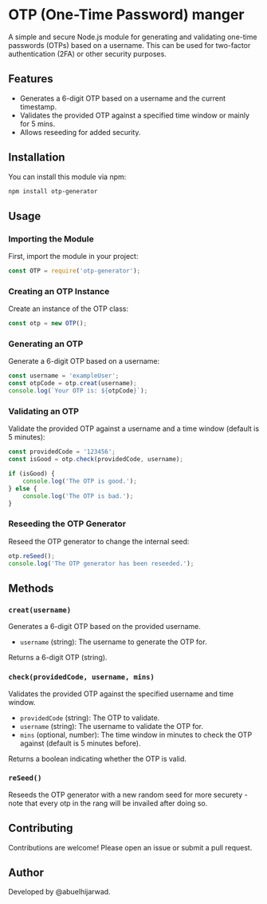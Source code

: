 # OTP (One-Time Password) manger

A simple and secure Node.js module for generating and validating one-time passwords (OTPs) based on a username. This can be used for two-factor authentication (2FA) or other security purposes.

## Features

- Generates a 6-digit OTP based on a username and the current timestamp.
- Validates the provided OTP against a specified time window or mainly for 5 mins.
- Allows reseeding for added security.

## Installation

You can install this module via npm:

```sh
npm install otp-generator
```

## Usage

### Importing the Module

First, import the module in your project:

```javascript
const OTP = require('otp-generator');
```

### Creating an OTP Instance

Create an instance of the OTP class:

```javascript
const otp = new OTP();
```

### Generating an OTP

Generate a 6-digit OTP based on a username:

```javascript
const username = 'exampleUser';
const otpCode = otp.creat(username);
console.log(`Your OTP is: ${otpCode}`);
```

### Validating an OTP

Validate the provided OTP against a username and a time window (default is 5 minutes):

```javascript
const providedCode = '123456';
const isGood = otp.check(providedCode, username);

if (isGood) {
    console.log('The OTP is good.');
} else {
    console.log('The OTP is bad.');
}
```

### Reseeding the OTP Generator

Reseed the OTP generator to change the internal seed:

```javascript
otp.reSeed();
console.log('The OTP generator has been reseeded.');
```

## Methods

### `creat(username)`

Generates a 6-digit OTP based on the provided username.

- `username` (string): The username to generate the OTP for.

Returns a 6-digit OTP (string).

### `check(providedCode, username, mins)`

Validates the provided OTP against the specified username and time window.

- `providedCode` (string): The OTP to validate.
- `username` (string): The username to validate the OTP for.
- `mins` (optional, number): The time window in minutes to check the OTP against (default is 5 minutes before).

Returns a boolean indicating whether the OTP is valid.

### `reSeed()`

Reseeds the OTP generator with a new random seed for more securety - note that every otp in the rang will be invailed after doing so.


## Contributing

Contributions are welcome! Please open an issue or submit a pull request.

## Author

Developed by @abuelhijarwad.


